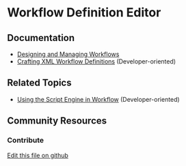 # Workflow Definition Editor

## Documentation

* [Designing and Managing Workflows](https://learn.liferay.com/dxp/latest/en/process-automation/workflow/designing-and-managing-workflows.html)
* [Crafting XML Workflow Definitions](https://learn.liferay.com/dxp/7.x/en/process-automation/workflow/developer-guide/crafting-xml-workflow-definitions.html) (Developer-oriented)

## Related Topics

* [Using the Script Engine in Workflow](https://learn.liferay.com/dxp/7.x/en/process-automation/workflow/developer-guide/using-the-script-engine-in-workflow.html) (Developer-oriented)

## Community Resources

### Contribute

[Edit this file on github](https://github.com/olafk/controlpanel-documentation-docs/blob/master/md/74en/com_liferay_portal_workflow_kaleo_designer_web_portlet_KaleoDesignerPortlet/designer_edit_kaleo_definition_version.jsp.md)
